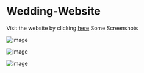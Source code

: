 # Wedding-Website
Visit the website by clicking  <a href="https://harshal-nandani.web.app/">here</a>
Some Screenshots

![image](https://user-images.githubusercontent.com/61585443/152098165-a557ba02-7f62-4563-b074-fce3115d734e.png)

![image](https://user-images.githubusercontent.com/61585443/152098200-3db0dde1-d360-4367-aa18-69a9de5ff3c7.png)

![image](https://user-images.githubusercontent.com/61585443/152098252-90687ce6-ea99-467b-b095-bf9d1297696a.png)
